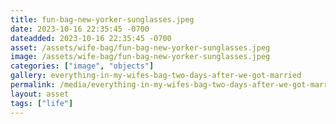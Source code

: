 ```yaml
---
title: fun-bag-new-yorker-sunglasses.jpeg
date: 2023-10-16 22:35:45 -0700
dateadded: 2023-10-16 22:35:45 -0700
asset: /assets/wife-bag/fun-bag-new-yorker-sunglasses.jpeg
image: /assets/wife-bag/fun-bag-new-yorker-sunglasses.jpeg
categories: ["image", "objects"]
gallery: everything-in-my-wifes-bag-two-days-after-we-got-married
permalink: /media/everything-in-my-wifes-bag-two-days-after-we-got-married/fun-bag-new-yorker-sunglasses-jpeg
layout: asset
tags: ["life"]
--- 
```

